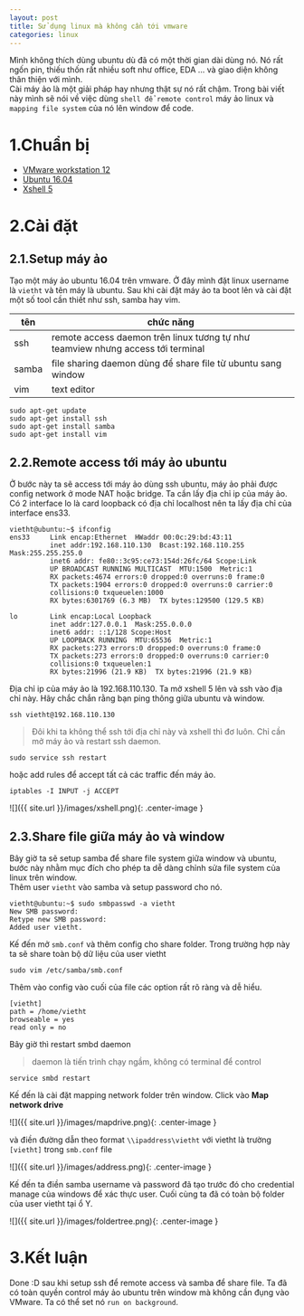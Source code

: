 ```yaml
---
layout: post
title: Sử dụng linux mà không cần tới vmware
categories: linux
---
```


Mình không thích dùng ubuntu dù đã có một thời gian dài dùng nó. Nó rất ngốn pin, thiếu thốn
rất nhiều soft như office, EDA ... và giao diện không thân thiện với mình. <br>
Cài máy ảo là một giải pháp hay nhưng thật sự nó rất chậm. Trong bài viết này mình sẽ nói về việc dùng 
`shell để remote control` máy ảo linux và `mapping file system` của nó lên window để code. <br>

# 1.Chuẩn bị
* [VMware workstation 12](https://tinhte.vn/threads/download-vmware-workstation-12-pro-full-key-phan-mem-tao-may-ao-tot-nhat-2015.2507243/)
* [Ubuntu 16.04](https://www.ubuntu.com/download/desktop)
* [Xshell 5](https://www.netsarang.com/products/xsh_overview.html)

# 2.Cài đặt
## 2.1.Setup máy ảo 

Tạo một máy ảo ubuntu 16.04 trên vmware. Ở đây mình đặt linux username là `vietht` và tên máy là ubuntu. Sau khi cài đặt máy ảo ta boot lên 
và cài đặt một số tool cần thiết như ssh, samba hay vim.

|tên|chức năng|
|---|---------|
|ssh|remote access daemon trên linux tương tự như teamview nhưng access tới terminal|
|samba|file sharing daemon dùng để share file từ ubuntu sang window|
|vim|text editor|

````
sudo apt-get update
sudo apt-get install ssh
sudo apt-get install samba
sudo apt-get install vim
````

## 2.2.Remote access tới máy ảo ubuntu 
Ở bước này ta sẽ access tới máy ảo dùng ssh ubuntu, máy ảo phải được config network ở mode NAT hoặc bridge. Ta cần lấy địa chỉ ip 
của máy ảo. Có 2 interface lo là card loopback có địa chỉ localhost nên ta lấy địa chỉ của interface ens33.

````
vietht@ubuntu:~$ ifconfig
ens33     Link encap:Ethernet  HWaddr 00:0c:29:bd:43:11  
          inet addr:192.168.110.130  Bcast:192.168.110.255  Mask:255.255.255.0
          inet6 addr: fe80::3c95:ce73:154d:26fc/64 Scope:Link
          UP BROADCAST RUNNING MULTICAST  MTU:1500  Metric:1
          RX packets:4674 errors:0 dropped:0 overruns:0 frame:0
          TX packets:1904 errors:0 dropped:0 overruns:0 carrier:0
          collisions:0 txqueuelen:1000 
          RX bytes:6301769 (6.3 MB)  TX bytes:129500 (129.5 KB)

lo        Link encap:Local Loopback  
          inet addr:127.0.0.1  Mask:255.0.0.0
          inet6 addr: ::1/128 Scope:Host
          UP LOOPBACK RUNNING  MTU:65536  Metric:1
          RX packets:273 errors:0 dropped:0 overruns:0 frame:0
          TX packets:273 errors:0 dropped:0 overruns:0 carrier:0
          collisions:0 txqueuelen:1 
          RX bytes:21996 (21.9 KB)  TX bytes:21996 (21.9 KB)
````
Địa chỉ ip của máy ảo là 192.168.110.130. Ta mở xshell 5 lên và ssh vào địa chỉ này. Hãy chắc chắn rằng bạn ping thông giữa
ubuntu và window.

````
ssh vietht@192.168.110.130
````

> Đôi khi ta không thể ssh tới địa chỉ này và xshell thì đơ luôn. Chỉ cần mở máy ảo và restart ssh daemon.
````
sudo service ssh restart
````
hoặc add rules để accept tất cả các traffic đến máy ảo.
````
iptables -I INPUT -j ACCEPT
```` 

![]({{ site.url }}/images/xshell.png){: .center-image }

## 2.3.Share file giữa máy ảo và window 
Bây giờ ta sẽ setup samba để share file system giữa window và ubuntu, bước này nhằm mục đích cho phép ta dễ dàng chỉnh sửa file system của linux trên window. <br>
Thêm user `vietht` vào samba và setup password cho nó.
````
vietht@ubuntu:~$ sudo smbpasswd -a vietht
New SMB password:
Retype new SMB password:
Added user vietht.
````
Kế đến mở `smb.conf` và thêm config cho share folder. Trong trường hợp này ta sẽ share toàn bộ dữ liệu của user vietht

````
sudo vim /etc/samba/smb.conf
````
Thêm vào config vào cuối của file các option rất rõ ràng và dễ hiểu.
````
[vietht]
path = /home/vietht
browseable = yes
read only = no
````

Bây giờ thì restart smbd daemon

> daemon là tiến trình chạy ngầm, không có terminal để control

````
service smbd restart
````
Kế đến là cài đặt mapping network folder trên window. Click vào **Map network drive** <br>

![]({{ site.url }}/images/mapdrive.png){: .center-image }


và điền đường dẫn theo format `\\ipaddress\vietht` với vietht là trường `[vietht]` trong `smb.conf` file


![]({{ site.url }}/images/address.png){: .center-image }


Kế đến ta điền samba username và password đã tạo trước đó cho credential manage của windows để xác thực user. Cuối cùng ta đã có toàn bộ folder của user vietht tại ổ Y.


![]({{ site.url }}/images/foldertree.png){: .center-image }


# 3.Kết luận
Done :D sau khi setup ssh để remote access và samba để share file. Ta đã có toàn quyền control máy ảo ubuntu trên window mà không cần đụng vào VMware. Ta có thể set nó `run on background`.
